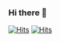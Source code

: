 ### Hi there 👋


[![Hits](https://hits.seeyoufarm.com/api/count/incr/badge.svg?url=https%3A%2F%2Fyhlog.vercel.app&count_bg=%2396BC78&title_bg=%23A8A8A8&icon=vercel.svg&icon_color=%23E7E7E7&title=Blog&edge_flat=false)](https://hits.seeyoufarm.com)
[![Hits](https://hits.seeyoufarm.com/api/count/incr/badge.svg?url=https%3A%2F%2Fgithub.com%2Fyu-hyun2&count_bg=%2396BC78&title_bg=%23A8A8A8&icon=github.svg&icon_color=%23E7E7E7&title=Github&edge_flat=false)](https://hits.seeyoufarm.com)

<!--
**yu-hyun2/yu-hyun2** is a ✨ _special_ ✨ repository because its `README.md` (this file) appears on your GitHub profile.

Here are some ideas to get you started:

- 🔭 I’m currently working on ...
- 🌱 I’m currently learning ...
- 👯 I’m looking to collaborate on ...
- 🤔 I’m looking for help with ...
- 💬 Ask me about ...
- 📫 How to reach me: ...
- 😄 Pronouns: ...
- ⚡ Fun fact: ...
-->
